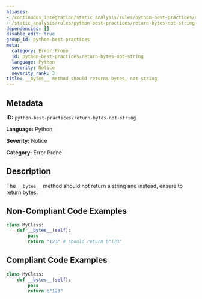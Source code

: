 ```yaml
---
aliases:
- /continuous_integration/static_analysis/rules/python-best-practices/return-bytes-not-string
- /static_analysis/rules/python-best-practices/return-bytes-not-string
dependencies: []
disable_edit: true
group_id: python-best-practices
meta:
  category: Error Prone
  id: python-best-practices/return-bytes-not-string
  language: Python
  severity: Notice
  severity_rank: 3
title: __bytes__ method should returns bytes, not string
---
```

<!--  SOURCED FROM https://github.com/DataDog/datadog-static-analyzer-rule-docs -->


## Metadata
**ID:** `python-best-practices/return-bytes-not-string`

**Language:** Python

**Severity:** Notice

**Category:** Error Prone

## Description
The `__bytes__` method should not return a string and instead, ensure to return bytes.

## Non-Compliant Code Examples
```python
class MyClass:
    def __bytes__(self):
        pass
        return "123" # should return b"123"
```

## Compliant Code Examples
```python
class MyClass:
    def __bytes__(self):
        pass
        return b"123"
```
